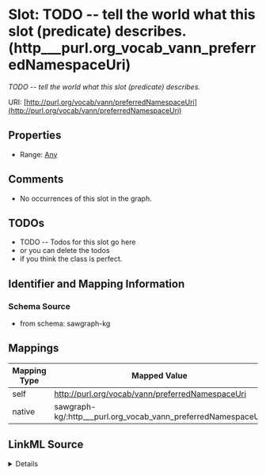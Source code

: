 

# Slot: TODO -- tell the world what this slot (predicate) describes. (http___purl.org_vocab_vann_preferredNamespaceUri)


_TODO -- tell the world what this slot (predicate) describes._





URI: [http://purl.org/vocab/vann/preferredNamespaceUri](http://purl.org/vocab/vann/preferredNamespaceUri)



<!-- no inheritance hierarchy -->








## Properties

* Range: [Any](../classes/Any.md)





## Comments

* No occurrences of this slot in the graph.

## TODOs

* TODO -- Todos for this slot go here
* or you can delete the todos
* if you think the class is perfect.

## Identifier and Mapping Information







### Schema Source


* from schema: sawgraph-kg




## Mappings

| Mapping Type | Mapped Value |
| ---  | ---  |
| self | http://purl.org/vocab/vann/preferredNamespaceUri |
| native | sawgraph-kg/:http___purl.org_vocab_vann_preferredNamespaceUri |




## LinkML Source

<details>
```yaml
name: http___purl.org_vocab_vann_preferredNamespaceUri
description: TODO -- tell the world what this slot (predicate) describes.
title: TODO -- tell the world what this slot (predicate) describes.
todos:
- TODO -- Todos for this slot go here
- or you can delete the todos
- if you think the class is perfect.
comments:
- No occurrences of this slot in the graph.
from_schema: sawgraph-kg
rank: 1000
slot_uri: http://purl.org/vocab/vann/preferredNamespaceUri
alias: http___purl.org_vocab_vann_preferredNamespaceUri
range: Any

```
</details>